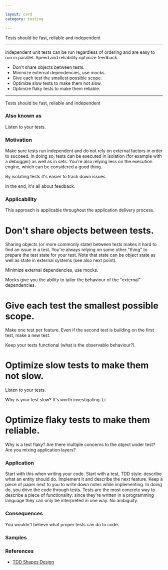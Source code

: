 ```yaml
---

layout: card
category: testing

---
```


Tests should be fast, reliable and independent

---

Independent unit tests can be run regardless of ordering and are easy to run in parallel. Speed and reliability optimize feedback.

* Don't share objects between tests.
* Minimize external dependencies, use mocks.
* Give each test the smallest possible scope.
* Optimize slow tests to make them not slow.
* Optimize flaky tests to make them reliable.

---

Tests should be fast, reliable and independent

### Also known as

Listen to your tests.

### Motivation

Make sure tests run independent and do not rely on external factors in order to succeed. In doing so, tests can be executed in isolation (for example with a debugger) as well as in sets. You're also relying less on the execution engine, which can be considered a good thing.

By isolating tests it's easier to track down issues.

In the end, it's all about feedback.

### Applicability

This approach is applicable throughout the application delivery process.

# Don't share objects between tests.


Sharing objects (or more commonly state) between tests makes it hard to find an issue in a test. You're always relying on some other "thing" to prepare the test state for your test. Note that state can be object state as well as state in external systems (see also next point).

Minimize external dependencies, use mocks.


Mocks give you the ability to tailor the behaviour of the "external" dependencies.

# Give each test the smallest possible scope.


Make one test per feature. Even if the second test is building on the first test, make a new test.

Keep your tests functional (what is the observable behaviour?).

# Optimize slow tests to make them not slow.


Listen to your tests.

Why is your test slow? It's worth investigating. Li

# Optimize flaky tests to make them reliable.

Why is a test flaky? Are there multiple concerns to the object under test? Are you mixing application layers?


### Application

Start with this when writing your code. Start with a test, TDD style: describe what an entity should do. Implement it and describe the next feature. Keep a piece of paper next to you to write down notes while implementing. In doing do, you drive the code through tests. Tests are the most concrete way to describe a piece of functionality: since they're written in a programming language they can only be interpreted in one way. No ambiguity.

### Consequences

You wouldn't believe what proper tests can do to code.

### Samples

### References

* [TDD Shapes Design](tdd-shapes-design)


